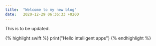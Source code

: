 ```yaml
---
title:  "Welcome to my new blog"
date:   2020-12-29 06:36:33 +0200
---
```

This is to be updated.

{% highlight swift %}
print("Hello intelligent apps")
{% endhighlight %}